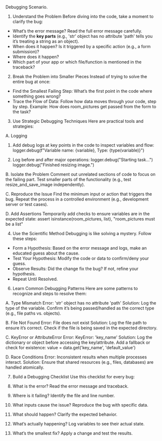 Debugging Scenario. 

1. Understand the Problem 
Before diving into the code, take a moment to clarify the bug:

- What’s the error message?
Read the full error message carefully.
- Identify the **key parts** (e.g., 'str' object has no attribute 'path' tells you it’s treating a string as an object).
- When does it happen?
Is it triggered by a specific action (e.g., a form submission)?
- Where does it happen?
- Which part of your app or which file/function is mentioned in the traceback?

2. Break the Problem into Smaller Pieces
Instead of trying to solve the entire bug at once:

- Find the Smallest Failing Step:
What’s the first point in the code where something goes wrong?
- Trace the Flow of Data:
Follow how data moves through your code, step by step.
Example: How does room_pictures get passed from the form to the task?

3. Use Strategic Debugging Techniques
Here are practical tools and strategies:

A. Logging
1) Add debug logs at key points in the code to inspect variables and flow:
logger.debug(f"Variable name: {variable}, Type: {type(variable)}")

2) Log before and after major operations:
logger.debug("Starting task...")
logger.debug("Finished resizing image.")

B. Isolate the Problem
Comment out unrelated sections of code to focus on the failing part.
Test smaller parts of the functionality (e.g., test resize_and_save_image independently).

C. Reproduce the Issue
Find the minimum input or action that triggers the bug.
Repeat the process in a controlled environment (e.g., development server or test cases).

D. Add Assertions
Temporarily add checks to ensure variables are in the expected state:
assert isinstance(room_pictures, list), "room_pictures must be a list"

4. Use the Scientific Method
Debugging is like solving a mystery. Follow these steps:

- Form a Hypothesis:
Based on the error message and logs, make an educated guess about the cause.
- Test Your Hypothesis:
Modify the code or data to confirm/deny your guess.
- Observe Results:
Did the change fix the bug? If not, refine your hypothesis.
- Repeat Until Resolved.

6. Learn Common Debugging Patterns
Here are some patterns to recognize and steps to resolve them:

A. Type Mismatch
Error: 'str' object has no attribute 'path'
Solution:
Log the type of the variable.
Confirm it’s being passed/handled as the correct type (e.g., file paths vs. objects).

B. File Not Found
Error: File does not exist
Solution:
Log the file path to ensure it’s correct.
Check if the file is being saved in the expected directory.

C. KeyError or AttributeError
Error: KeyError: 'key_name'
Solution:
Log the dictionary or object before accessing the key/attribute.
Add a fallback or check for existence:
value = data.get('key_name', 'default_value')

D. Race Conditions
Error: Inconsistent results when multiple processes interact.
Solution:
Ensure that shared resources (e.g., files, databases) are handled atomically.

7. Build a Debugging Checklist
Use this checklist for every bug:

1. What is the error?
Read the error message and traceback.
2. Where is it failing?
Identify the file and line number.
3. What inputs cause the issue?
Reproduce the bug with specific data.
4. What should happen?
Clarify the expected behavior.
5. What’s actually happening?
Log variables to see their actual state.
6. What’s the smallest fix?
Apply a change and test the results.